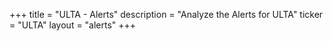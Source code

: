 +++
title = "ULTA - Alerts"
description = "Analyze the Alerts for ULTA"
ticker = "ULTA"
layout = "alerts"
+++

